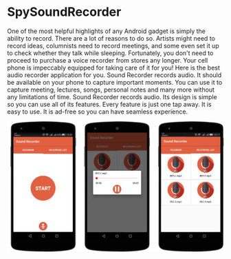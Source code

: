 # SpySoundRecorder

One of the most helpful highlights of any Android gadget is simply the ability to record. There are a lot of reasons to do so. Artists might need to record ideas, columnists need to record meetings, and some even set it up to check whether they talk while sleeping. Fortunately, you don't need to proceed to purchase a voice recorder from stores any longer. Your cell phone is impeccably equipped for taking care of it for you! Here is the best audio recorder application for you.
Sound Recorder records audio. It should be available on your phone to capture important moments. You can use it to capture meeting, lectures, songs, personal notes and many more without any limitations of time.
Sound Recorder records audio. Its design is simple so you can use all of its features. Every feature is just one tap away. It is easy to use. It is ad-free so you can have seamless experience.


<img src="https://github.com/waqarshakeel29/SpySoundRecorder/blob/master/full-google-play-store-feature-graphic-games-1024x615.png" alt="alt text">
